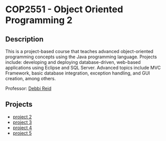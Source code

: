 # COP2551 - Object Oriented Programming 2

## Description
This is a project-based course that teaches advanced object-oriented programming concepts using the Java programming language. Projects include: developing and deploying database-driven, web-based applications using Eclipse and SQL Server. Advanced topics include MVC Framework, basic database integration, exception handling, and GUI creation, among others.

Professor: [Debbi Reid](https://www.sfcollege.edu/ite/contact/index) 

## Projects
- [project 2]()
- [project 3]()
- [project 4]()
- [project 5]()

[^1]:https://catalog.sfcollege.edu/preview_course.php?catoid=4&coid=1664&print